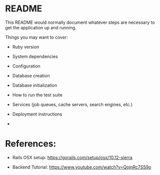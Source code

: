 # README

This README would normally document whatever steps are necessary to get the
application up and running.

Things you may want to cover:

* Ruby version

* System dependencies

* Configuration

* Database creation

* Database initialization

* How to run the test suite

* Services (job queues, cache servers, search engines, etc.)

* Deployment instructions

* 

# References: 

* Rails OSX setup: https://gorails.com/setup/osx/10.12-sierra

* Backend Tutorial: https://www.youtube.com/watch?v=QojnRc7SS9o
